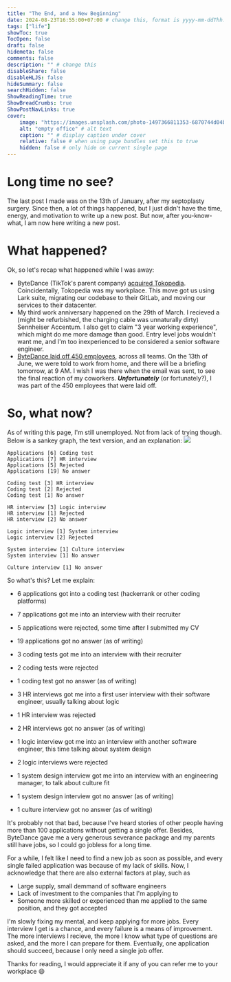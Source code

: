 ```yaml
---
title: "The End, and a New Beginning"
date: 2024-08-23T16:55:00+07:00 # change this, format is yyyy-mm-ddThh:mm:ssZhh:hh
tags: ["life"]
showToc: true
TocOpen: false
draft: false
hidemeta: false
comments: false
description: "" # change this
disableShare: false
disableHLJS: false
hideSummary: false
searchHidden: false
ShowReadingTime: true
ShowBreadCrumbs: true
ShowPostNavLinks: true
cover:
    image: "https://images.unsplash.com/photo-1497366811353-6870744d04b2" # image path/url
    alt: "empty office" # alt text
    caption: "" # display caption under cover
    relative: false # when using page bundles set this to true
    hidden: false # only hide on current single page
---
```


# Long time no see?
The last post I made was on the 13th of January, after my septoplasty surgery. Since then, a lot of things happened, but I just didn't have the time, energy, and motivation to write up a new post. But now, after you-know-what, I am now here writing a new post.

# What happened?
Ok, so let's recap what happened while I was away:

- ByteDance (TikTok's parent company) [acquired Tokopedia](https://techcrunch.com/2023/12/11/tiktok-to-invest-1-5b-in-gotos-indonesia-e-commerce-business/). Coincidentally, Tokopedia was my workplace. This move got us using Lark suite, migrating our codebase to their GitLab, and moving our services to their datacenter.
- My third work anniversary happened on the 29th of March. I recieved a (might be refurbished, the charging cable was unnaturally dirty) Sennheiser Accentum. I also get to claim "3 year working experience", which might do me more damage than good. Entry level jobs wouldn't want me, and I'm too inexperienced to be considered a senior software engineer.
- [ByteDance laid off 450 employees](https://jakartaglobe.id/business/bytedance-to-lay-off-450-employees-in-indonesia-after-merger-with-tokopedia), across all teams. On the 13th of June, we were told to work from home, and there will be a briefing tomorrow, at 9 AM. I wish I was there when the email was sent, to see the final reaction of my coworkers. ***Unfortunately*** (or fortunately?), I was part of the 450 employees that were laid off.

# So, what now?
As of writing this page, I'm still unemployed. Not from lack of trying though. Below is a sankey graph, the text version, and an explanation:
![](/Images/TheEndAndANewBeginning/sankey.png)
```
Applications [6] Coding test
Applications [7] HR interview
Applications [5] Rejected
Applications [19] No answer

Coding test [3] HR interview
Coding test [2] Rejected
Coding test [1] No answer

HR interview [3] Logic interview
HR interview [1] Rejected
HR interview [2] No answer

Logic interview [1] System interview
Logic interview [2] Rejected

System interview [1] Culture interview
System interview [1] No answer

Culture interview [1] No answer
```
So what's this? Let me explain:

- 6 applications got into a coding test (hackerrank or other coding platforms)
- 7 applications got me into an interview with their recruiter
- 5 applications were rejected, some time after I submitted my CV
- 19 applications got no answer (as of writing)

- 3 coding tests got me into an interview with their recruiter
- 2 coding tests were rejected
- 1 coding test got no answer (as of writing)

- 3 HR interviews got me into a first user interview with their software engineer, usually talking about logic
- 1 HR interview was rejected
- 2 HR interviews got no answer (as of writing)

- 1 logic interview got me into an interview with another software engineer, this time talking about system design
- 2 logic interviews were rejected

- 1 system design interview got me into an interview with an engineering manager, to talk about culture fit
- 1 system design interview got no answer (as of writing)

- 1 culture interview got no answer (as of writing)

It's probably not that bad, because I've heard stories of other people having more than 100 applications without getting a single offer. Besides, ByteDance gave me a very generous severance package and my parents still have jobs, so I could go jobless for a long time.

For a while, I felt like I need to find a new job as soon as possible, and every single failed application was because of my lack of skills. Now, I acknowledge that there are also external factors at play, such as

- Large supply, small demmand of software engineers
- Lack of investment to the companies that I'm applying to
- Someone more skilled or experienced than me applied to the same position, and they got accepted

I'm slowly fixing my mental, and keep applying for more jobs. Every interview I get is a chance, and every failure is a means of improvement. The more interviews I recieve, the more I know what type of questions are asked, and the more I can prepare for them. Eventually, one application should succeed, because I only need a single job offer.

Thanks for reading, I would appreciate it if any of you can refer me to your workplace :smile: